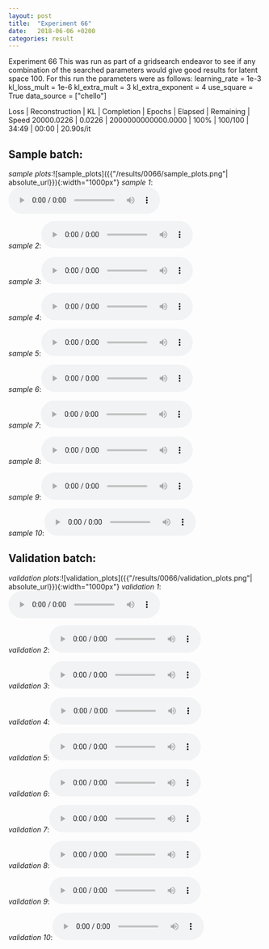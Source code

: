```yaml
---
layout: post
title:  "Experiment 66"
date:   2018-06-06 +0200
categories: result
---
```

Experiment 66
This was run as part of a gridsearch endeavor to see if any combination of the searched parameters would give good results for latent space 100.
For this run the parameters were as follows:
learning_rate = 1e-3
kl_loss_mult = 1e-6
kl_extra_mult = 3
kl_extra_exponent = 4
use_square = True
data_source = ["chello"]

Loss | Reconstruction | KL | Completion | Epochs | Elapsed | Remaining | Speed
20000.0226 | 0.0226 | 2000000000000.0000 | 100% | 100/100 | 34:49 | 00:00 | 20.90s/it



## **Sample batch**:
_sample plots_:![sample_plots]({{"/results/0066/sample_plots.png"| absolute_url}}){:width="1000px"}
_sample 1_:<audio src="/ResultsOverview/results/0066/sample_1.wav" controls preload></audio>

_sample 2_:<audio src="/ResultsOverview/results/0066/sample_2.wav" controls preload></audio>

_sample 3_:<audio src="/ResultsOverview/results/0066/sample_3.wav" controls preload></audio>

_sample 4_:<audio src="/ResultsOverview/results/0066/sample_4.wav" controls preload></audio>

_sample 5_:<audio src="/ResultsOverview/results/0066/sample_5.wav" controls preload></audio>

_sample 6_:<audio src="/ResultsOverview/results/0066/sample_6.wav" controls preload></audio>

_sample 7_:<audio src="/ResultsOverview/results/0066/sample_7.wav" controls preload></audio>

_sample 8_:<audio src="/ResultsOverview/results/0066/sample_8.wav" controls preload></audio>

_sample 9_:<audio src="/ResultsOverview/results/0066/sample_9.wav" controls preload></audio>

_sample 10_:<audio src="/ResultsOverview/results/0066/sample_10.wav" controls preload></audio>

## **Validation batch**:
_validation plots_:![validation_plots]({{"/results/0066/validation_plots.png"| absolute_url}}){:width="1000px"}
_validation 1_:<audio src="/ResultsOverview/results/0066/validation_1.wav" controls preload></audio>

_validation 2_:<audio src="/ResultsOverview/results/0066/validation_2.wav" controls preload></audio>

_validation 3_:<audio src="/ResultsOverview/results/0066/validation_3.wav" controls preload></audio>

_validation 4_:<audio src="/ResultsOverview/results/0066/validation_4.wav" controls preload></audio>

_validation 5_:<audio src="/ResultsOverview/results/0066/validation_5.wav" controls preload></audio>

_validation 6_:<audio src="/ResultsOverview/results/0066/validation_6.wav" controls preload></audio>

_validation 7_:<audio src="/ResultsOverview/results/0066/validation_7.wav" controls preload></audio>

_validation 8_:<audio src="/ResultsOverview/results/0066/validation_8.wav" controls preload></audio>

_validation 9_:<audio src="/ResultsOverview/results/0066/validation_9.wav" controls preload></audio>

_validation 10_:<audio src="/ResultsOverview/results/0066/validation_10.wav" controls preload></audio>
